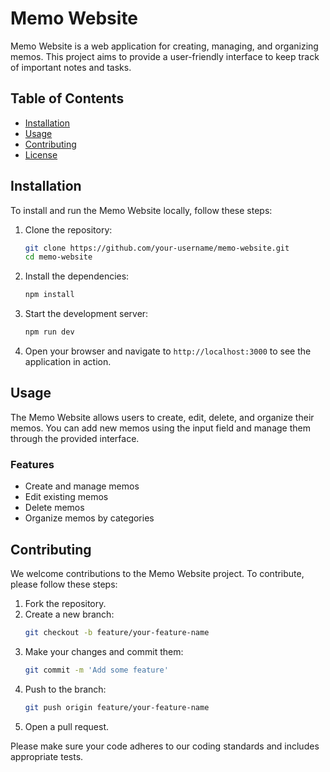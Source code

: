 
# Memo Website

Memo Website is a web application for creating, managing, and organizing memos. This project aims to provide a user-friendly interface to keep track of important notes and tasks.

## Table of Contents

- [Installation](#installation)
- [Usage](#usage)
- [Contributing](#contributing)
- [License](#license)

## Installation

To install and run the Memo Website locally, follow these steps:

1. Clone the repository:
   ```sh
   git clone https://github.com/your-username/memo-website.git
   cd memo-website
   ```

2. Install the dependencies:
   ```sh
   npm install
   ```

3. Start the development server:
   ```sh
   npm run dev
   ```

4. Open your browser and navigate to `http://localhost:3000` to see the application in action.

## Usage

The Memo Website allows users to create, edit, delete, and organize their memos. You can add new memos using the input field and manage them through the provided interface.

### Features

- Create and manage memos
- Edit existing memos
- Delete memos
- Organize memos by categories

## Contributing

We welcome contributions to the Memo Website project. To contribute, please follow these steps:

1. Fork the repository.
2. Create a new branch:
   ```sh
   git checkout -b feature/your-feature-name
   ```
3. Make your changes and commit them:
   ```sh
   git commit -m 'Add some feature'
   ```
4. Push to the branch:
   ```sh
   git push origin feature/your-feature-name
   ```
5. Open a pull request.

Please make sure your code adheres to our coding standards and includes appropriate tests.


